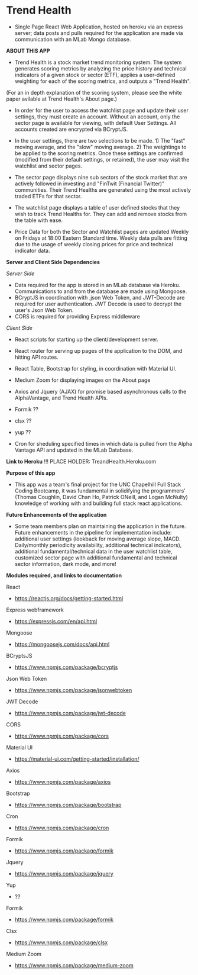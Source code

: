 # Trend Health
- Single Page React Web Application, hosted on heroku via an express server; data posts and pulls required for the application are made via communication with an MLab Mongo database. 

**ABOUT THIS APP** 
- Trend Health is a stock market trend monitoring system. The system generates scoring metrics by analyzing the price history and technical indicators of a given stock or sector (ETF), applies a user-defined weighting for each of the scoring metrics, and outputs a "Trend Health". 

(For an in depth explanation of the scoring system, please see the white paper avilable at Trend Health's About page.)

- In order for the user to access the watchlist page and update their user settings, they must create an account. Without an account, only the sector page is available for viewing, with default User Settings. All accounts created are encrypted via BCryptJS. 

- In the user settings, there are two selections to be made. 1) The "fast" moving average, and the "slow" moving average. 2) The weightings to be applied to the scoring metrics. Once these settings are confirmed (modified from their default settings, or retained), the user may visit the watchlist and sector pages.

- The sector page displays nine sub sectors of the stock market that are actively followed in investing and "FinTwit (Financial Twitter)" communities. Their Trend Healths are generated using the most actively traded ETFs for that sector. 

- The watchlist page displays a table of user defined stocks that they wish to track Trend Healths for. They can add and remove stocks from the table with ease. 

- Price Data for both the Sector and Watchlist pages are updated Weekly on Fridays at 18:00 Eastern Standard time. Weekly data pulls are fitting due to the usage of weekly closing prices for price and technical indicator data. 

**Server and Client Side Dependencies**

*Server Side*
- Data required for the app is stored in an MLab database via Heroku. Communications to and from the database are made using Mongoose. 
- BCryptJS in coordination with .json Web Token, and JWT-Decode are required for user authentication. JWT Decode is used to decrypt the user's Json Web Token. 
- CORS is required for providing Express middleware

*Client Side*
- React scripts for starting up the client/development server. 
- React router for serving up pages of the application to the DOM, and hitting API routes. 
- React Table, Bootstrap for styling, in coordination with Material UI. 

- Medium Zoom for displaying images on the About page

- Axios and Jquery (AJAX) for promise based asynchronous calls to the AlphaVantage, and Trend Health APIs.

- Formik ?? 

- clsx ??

- yup ??

- Cron for sheduling specified times in which data is pulled from the Alpha Vantage API and updated in the MLab Database. 

**Link to Heroku**
!!! PLACE HOLDER: TreandHealth.Heroku.com 

**Purpose of this app**
- This app was a team's final project for the UNC Chapelhill Full Stack Coding Bootcamp, it was fundamental in solidifying the programmers' (Thomas Coughlin, David Chan Ho, Patrick ONeill, and Logan McNulty) knowledge of working with and building full stack react applications. 

**Future Enhancements of the application**
- Some team members plan on maintaining the application in the future. Future enhancements in the pipeline for implementation include: additional user settings (lookback for moving average slope, MACD. Daily/monthly periodicity availability, additional technical indicators), additional fundamental/technical data in the user watchlist table, customized sector page with additional fundamental and technical sector information, dark mode, and more! 

**Modules required, and links to documentation**

React 
- https://reactjs.org/docs/getting-started.html

Express webframework 
- https://expressjs.com/en/api.html

Mongoose
- https://mongoosejs.com/docs/api.html

BCryptsJS
- https://www.npmjs.com/package/bcryptjs

Json Web Token
- https://www.npmjs.com/package/jsonwebtoken

JWT Decode
- https://www.npmjs.com/package/jwt-decode

CORS
- https://www.npmjs.com/package/cors

Material UI
- https://material-ui.com/getting-started/installation/

Axios
- https://www.npmjs.com/package/axios

Bootstrap 
- https://www.npmjs.com/package/bootstrap

Cron
- https://www.npmjs.com/package/cron

Formik 
- https://www.npmjs.com/package/formik

Jquery 
- https://www.npmjs.com/package/jquery

Yup 
- ??

Formik
- https://www.npmjs.com/package/formik

Clsx
- https://www.npmjs.com/package/clsx

Medium Zoom 
- https://www.npmjs.com/package/medium-zoom